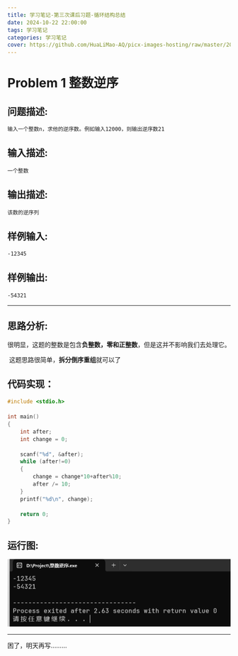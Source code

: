 ```yaml
---
title: 学习笔记-第三次课后习题-循环结构总结
date: 2024-10-22 22:00:00
tags: 学习笔记
categories: 学习笔记
cover: https://github.com/HuaLiMao-AQ/picx-images-hosting/raw/master/20241022/logo2.361kjj7843.webp
---
```


# Problem 1 整数逆序

## 问题描述:

```txt
输入一个整数n，求他的逆序数。例如输入12000，则输出逆序数21
```

## 输入描述:

```txt
一个整数
```

## 输出描述:

```txt
该数的逆序列
```

## 样例输入:

```txt
-12345
```

## 样例输出:

```txt
-54321
```

----

## 思路分析:

​	很明显，这题的整数是包含**负整数，零和正整数**，但是这并不影响我们去处理它。

​	这题思路很简单，**拆分倒序重组**就可以了

##  代码实现：

```c
#include <stdio.h>

int main()
{
	int after;
    int change = 0;
    
    scanf("%d", &after);
	while (after!=0)
    {
        change = change*10+after%10;
        after /= 10;
    }
    printf("%d\n", change);

    return 0;
}
```

## 运行图:

![image-20241023002916799](https://raw.githubusercontent.com/HuaLiMao-AQ/Blog-Image/post/image-20241023002916799.png)

----



困了，明天再写………

